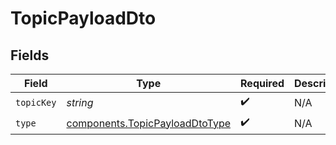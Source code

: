 # TopicPayloadDto


## Fields

| Field                                                                            | Type                                                                             | Required                                                                         | Description                                                                      | Example                                                                          |
| -------------------------------------------------------------------------------- | -------------------------------------------------------------------------------- | -------------------------------------------------------------------------------- | -------------------------------------------------------------------------------- | -------------------------------------------------------------------------------- |
| `topicKey`                                                                       | *string*                                                                         | :heavy_check_mark:                                                               | N/A                                                                              |                                                                                  |
| `type`                                                                           | [components.TopicPayloadDtoType](../../models/components/topicpayloaddtotype.md) | :heavy_check_mark:                                                               | N/A                                                                              | Topic                                                                            |